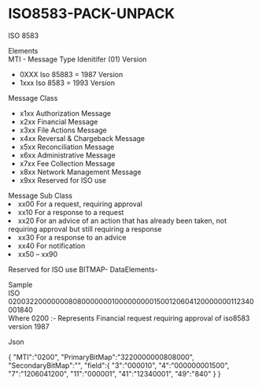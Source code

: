 # ISO8583-PACK-UNPACK

ISO 8583

Elements </br>
MTI - Message Type Idenitifer (01)
Version  </br>
<ul>
   <li>0XXX Iso 85883 = 1987 Version</li>
        <li>1xxx Iso 8583 = 1993 Version</li>
</ul>
        Message Class
<ul>        
        <li>x1xx Authorization Message</li>
        <li>x2xx Financial Message</li>
        <li>x3xx File Actions Message</li>
        <li>x4xx Reversal & Chargeback Message</li>
        <li>x5xx Reconciliation Message</li>
        <li>x6xx Administrative Message</li>
        <li>x7xx Fee Collection Message</li>
        <li>x8xx Network Management Message</li>
        <li>x9xx Reserved for ISO use</li>
</ul>
	Message Sub Class	
			<li>xx00 For a request, requiring approval</li>
			<li>xx10 For a response to a request</li>
			<li>xx20 For an advice of an action that has already been taken, not requiring approval but still requiring a response</li>
			<li>xx30 For a response to an advice</li>
			<li>xx40 For notification</li>
			<li>xx50 – xx90</li>



Reserved for ISO use BITMAP- DataElements-

Sample</br>
ISO </br>
 02003220000000808000000010000000001500120604120000000112340001840  </br>
 Where 0200 :- Represents Financial request requiring approval of iso8583 version 1987

Json

{
"MTI":"0200",
"PrimaryBitMap":"3220000000808000",
"SecondaryBitMap":"",
"field":{
"3":"000010",
"4":"000000001500",
"7":"1206041200",
"11":"000001",
"41":"12340001",
"49":"840"
}
}
